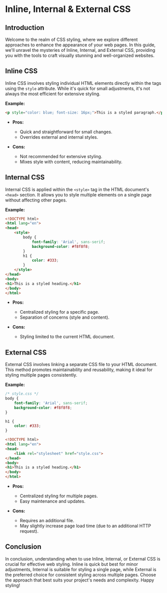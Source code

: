 # Inline, Internal & External CSS

## Introduction

Welcome to the realm of CSS styling, where we explore different approaches to enhance the appearance of your web pages.
In this guide, we'll unravel the mysteries of Inline, Internal, and External CSS, providing you with the tools to craft
visually stunning and well-organized websites.

## Inline CSS

Inline CSS involves styling individual HTML elements directly within the tags using the `style` attribute. While it's
quick for small adjustments, it's not always the most efficient for extensive styling.

**Example:** 

```html
<p style="color: blue; font-size: 16px;">This is a styled paragraph.</p>
```

- **Pros:**
    - Quick and straightforward for small changes.
    - Overrides external and internal styles.

- **Cons:**
    - Not recommended for extensive styling.
    - Mixes style with content, reducing maintainability.

## Internal CSS

Internal CSS is applied within the `<style>` tag in the HTML document's `<head>` section. It allows you to style
multiple elements on a single page without affecting other pages.

**Example:**

```html
<!DOCTYPE html>
<html lang="en">
<head>
    <style>
        body {
            font-family: 'Arial', sans-serif;
            background-color: #f8f8f8;
        }
        h1 {
            color: #333;
        }
    </style>
</head>
<body>
<h1>This is a styled heading.</h1>
</body>
</html>
```

- **Pros:**
    - Centralized styling for a specific page.
    - Separation of concerns (style and content).

- **Cons:**
    - Styling limited to the current HTML document.

## External CSS

External CSS involves linking a separate CSS file to your HTML document. This method promotes maintainability and
reusability, making it ideal for styling multiple pages consistently.

**Example:**

```css
/* style.css */
body {
    font-family: 'Arial', sans-serif;
    background-color: #f8f8f8;
}

h1 {
    color: #333;
}
```

```html
<!DOCTYPE html>
<html lang="en">
<head>
    <link rel="stylesheet" href="style.css">
</head>
<body>
<h1>This is a styled heading.</h1>
</body>
</html>
```

- **Pros:**
    - Centralized styling for multiple pages.
    - Easy maintenance and updates.

- **Cons:**
    - Requires an additional file.
    - May slightly increase page load time (due to an additional HTTP request).

## Conclusion

In conclusion, understanding when to use Inline, Internal, or External CSS is crucial for effective web styling. Inline
is quick but best for minor adjustments, Internal is suitable for styling a single page, while External is the preferred
choice for consistent styling across multiple pages. Choose the approach that best suits your project's needs and
complexity. Happy styling!